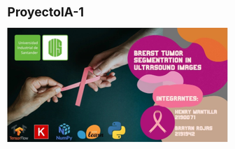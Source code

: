 # ProyectoIA-1

![Image text](https://github.com/HenryMantilla/ProyectoIA-1/blob/master/WhatsApp%20Image%202022-09-15%20at%201.38.39%20PM.jpeg)

